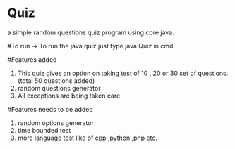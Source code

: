 # Quiz
a simple random questions quiz program using core java.

#To run
-> To run the java quiz just type   java Quiz  in cmd

#Features added
1) This quiz gives an option on taking test of 10 , 20 or 30 set of questions.(total 50 questions added)
2) random questions generator
3) All exceptions are being taken care 

#Features needs to be added
1) random options generator
2) time bounded test
3) more language test like of cpp ,python ,php etc.
